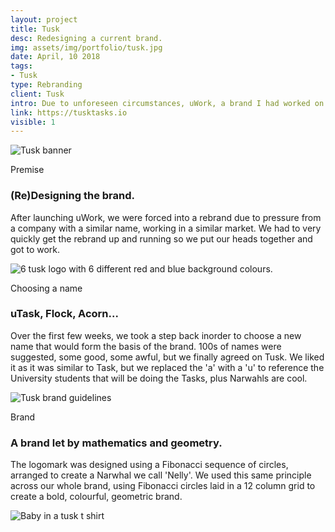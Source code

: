 ```yaml
---
layout: project
title: Tusk
desc: Redesigning a current brand.
img: assets/img/portfolio/tusk.jpg
date: April, 10 2018
tags:
- Tusk
type: Rebranding
client: Tusk
intro: Due to unforeseen circumstances, uWork, a brand I had worked on previously, had to be rebranded.
link: https://tusktasks.io
visible: 1
---
```


<section>
    <div class="full-width">
        <img src="{{ site.baseurl}}/assets/img/portfolio/tusk.jpg" class="no-padding" alt="Tusk banner"/>
    </div>
</section>

<section>
    <div class="container">
        <div class="row">
            <div class="col-12">
                <p class="subhead">Premise</p>
            </div>
        </div>
    </div>
    <div class="container">
        <div class="row">
            <div class="col-6">
                <h3>(Re)Designing the brand.</h3>
                <p>After launching uWork, we were forced into a rebrand due to pressure from a company with a similar name, working in a similar market. We had to very quickly get the rebrand up and running so we put our heads together and got to work.</p>
            </div>
        </div>
    </div>
</section>

<section>
    <div class="full-width">
        <img data-src="{{ site.baseurl}}/assets/img/portfolio/tusk-logos.png" class="no-padding lazy" alt="6 tusk logo with 6 different red and blue background colours."/>
    </div>
</section>

<section>
    <div class="container">
        <div class="row">
            <div class="col-12">
                <p class="subhead">Choosing a name</p>
            </div>
        </div>
    </div>
    <div class="container">
        <div class="row">
            <div class="col-6">
                <h3>uTask, Flock, Acorn...</h3>
                <p>Over the first few weeks, we took a step back inorder to choose a new name that would form the basis of the brand. 100s of names were suggested, some good, some awful, but we finally agreed on Tusk. We liked it as it was similar to Task, but we replaced the 'a' with a 'u' to reference the University students that will be doing the Tasks, plus Narwahls are cool.</p>
            </div>
        </div>
    </div>
</section>

<section>
    <div class="full-width">
        <img data-src="{{ site.baseurl}}/assets/img/portfolio/tusk-brand.png" class="no-padding lazy" alt="Tusk brand guidelines" />
    </div>
</section>

<section>
    <div class="container">
        <div class="row">
            <div class="col-12">
                <p class="subhead">Brand</p>
            </div>
        </div>
    </div>
    <div class="container">
        <div class="row">
            <div class="col-6">
                <h3>A brand let by mathematics and geometry.</h3>
                <p>The logomark was designed using a Fibonacci sequence of circles, arranged to create a Narwhal we call 'Nelly'. We used this same principle across our whole brand, using Fibonacci circles laid in a 12 column grid to create a bold, colourful, geometric brand.</p>
            </div>
        </div>
    </div>
</section>

<section>
    <div class="full-width">
        <img data-src="{{ site.baseurl}}/assets/img/portfolio/tusk-baby.png" class="no-padding lazy" alt="Baby in a tusk t shirt" />
    </div>
</section>